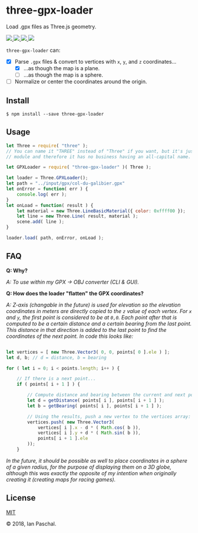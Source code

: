 # three-gpx-loader
Load .gpx files as Three.js geometry.

<p>
	<a href="https://www.npmjs.com/package/three-gpx-loader">
		<img src="https://img.shields.io/npm/v/npm.svg" />
	</a>
	<a href="https://www.npmjs.com/package/three-gpx-loader">
		<img src="https://img.shields.io/npm/dt/express.svg" />
	</a>
	<a href="https://github.com/ianpaschal/three-gpx-loader/blob/master/LICENSE">
		<img src="https://img.shields.io/github/license/ianpaschal/three-gpx-loader.svg" />
	</a>
	<a href="https://github.com/ianpaschal/three-gpx-loader/issues">
		<img src="https://img.shields.io/github/issues-raw/ianpaschal/three-gpx-loader.svg" />
	</a>
	<!--
	<a href="https://codeclimate.com/github/ianpaschal/three-gpx-loader">
		<img src="https://img.shields.io/codeclimate/github/ianpaschal/three-gpx-loader.svg" />
	</a>
	-->
</p>

`three-gpx-loader` can:

- [x] Parse `.gpx` files & convert to vertices with `x`, `y`, and `z` coordinates...
	- [x] ...as though the map is a plane.
	- [ ] ...as though the map is a sphere.
- [ ] Normalize or center the coordinates around the origin.

## Install
```
$ npm install --save three-gpx-loader
```

## Usage
```js
let Three = require( "three" );
// You can name it "THREE" instead of "Three" if you want, but it's just another
// module and therefore it has no business having an all-capital name.

let GPXLoader = require( "three-gpx-loader" )( Three );

let loader = Three.GPXLoader();
let path = "../input/gpx/col-du-galibier.gpx"
let onError = function( err ) {
	console.log( err );
}
let onLoad = function( result ) {
	let material = new Three.LineBasicMaterial({ color: 0xffff00 });
	let line = new Three.Line( result, material );
	scene.add( line );
}

loader.load( path, onError, onLoad );
```

## FAQ

**Q: Why?**

_A: To use within my GPX -> OBJ converter (CLI & GUI)._

**Q: How does the loader "flatten" the GPX coordinates?**

_A: Z-axis (changable in the future) is used for elevation so the elevation coordinates in meters are directly copied to the `z` value of each vertex. For `x` and `y`, the first point is considered to be at `0,0`. Each point after that is computed to be a certain distance and a certain bearing from the last point. This distance in that direction is added to the last point to find the coordinates of the next point. In code this looks like:_

```js

let vertices = [ new Three.Vector3( 0, 0, points[ 0 ].ele ) ];
let d, b; // d = distance, b = bearing

for ( let i = 0; i < points.length; i++ ) {

	// If there is a next point...
	if ( points[ i + 1 ] ) {

		// Compute distance and bearing between the current and next point:
		let d = getDistance( points[ i ], points[ i + 1 ] );
		let b = getBearing( points[ i ], points[ i + 1 ] );

		// Using the results, push a new vertex to the vertices array:
		vertices.push( new Three.Vector3(
			vertices[ i ].x - d * ( Math.cos( b )),
			vertices[ i ].y + d * ( Math.sin( b )),
			points[ i + 1 ].ele
		));
	}
```
_In the future, it should be possible as well to place coordinates in a sphere of a given radius, for the purpose of displaying them on a 3D globe, although this was exactly the opposite of my intention when originally creating it (creating maps for racing games)._


## License
[MIT](LICENSE)

© 2018, Ian Paschal.
